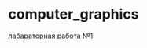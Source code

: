 # computer_graphics
[лабараторная работа №1](https://github.com/skYdr1ve/computer_graphics/tree/master/CG_1)
